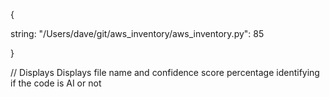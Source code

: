 
{ 

string: "/Users/dave/git/aws_inventory/aws_inventory.py": 
85 

}

// Displays Displays file name and confidence score percentage identifying if the code is AI or not
